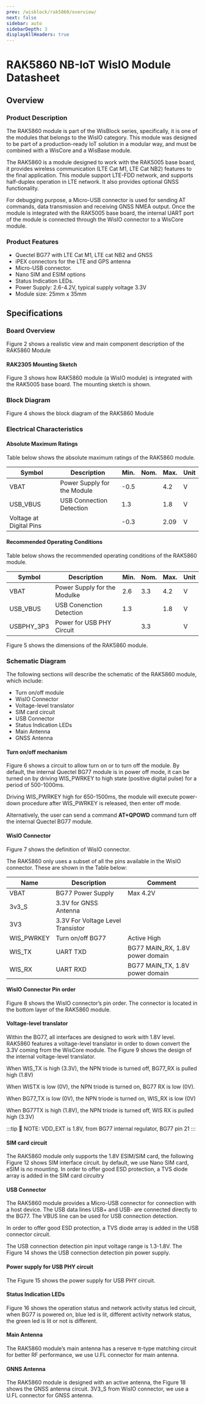 ```yaml
---
prev: /wisblock/rak5860/overview/
next: false
sidebar: auto
sidebarDepth: 3
displayAllHeaders: true
---
```

# RAK5860 NB-IoT WisIO Module Datasheet

<rk-img
  src="/assets/images/wisblock/rak5860/datasheet/rak5860.png"
  width="50%"
  caption="RAK5860 NB-IoT WisIO Module"
/>

## Overview
### Product Description

The RAK5860 module is part of the WisBlock series, specifically, it is one of the modules that belongs to the WisIO category. This module was designed to be part of a production-ready IoT solution in a modular way, and must be combined with a WisCore and a WisBase module. 

The RAK5860 is a module designed to work with the RAK5005 base board, it provides wireless communication (LTE Cat M1, LTE Cat NB2) features to the final application. This module support LTE-FDD network, and supports half-duplex operation in LTE network. It also provides optional GNSS functionality.

For debugging purpose, a Micro-USB connector is used for sending AT commands, data transmission and receiving GNSS NMEA output. Once the module is integrated with the RAK5005 base board, the internal UART port of the module is connected through the WisIO connector to a WisCore module.

### Product Features 

- Quectel BG77 with LTE Cat M1, LTE cat NB2 and GNSS
- iPEX connectors for the LTE and GPS antenna
- Micro-USB connector.
- Nano SIM and ESIM options
- Status Indication LEDs.
- Power Supply: 2.6-4.2V, typical supply voltage 3.3V
- Module size: 25mm x 35mm

## Specifications

### Board Overview

Figure 2 shows a realistic view and main component description of the RAK5860 Module

<rk-img
  src="/assets/images/wisblock/rak5860/datasheet/board-overview.png"
  width="75%"
  caption="RAK5860 Board Realistic View"
/>

#### RAK2305 Mounting Sketch

Figure 3 shows how RAK5860 module (a WisIO module) is integrated with the
RAK5005 base board. The mounting sketch is shown.

<rk-img
  src="/assets/images/wisblock/rak5860/datasheet/mounting-sketch.png"
  width="75%"
  caption="Mounting Sketch"
/>


### Block Diagram
Figure 4 shows the block diagram of the RAK5860 Module

<rk-img
  src="/assets/images/wisblock/rak5860/datasheet/block_diagram.png"
  width="75%"
  caption="RAK5860 Block Diagram"
/>

### Electrical Characteristics
#### Absolute Maximum Ratings

Table below shows the absolute maximum ratings of the RAK5860 module.

| **Symbol** | **Description** | **Min.** | **Nom.** | **Max.** | **Unit** | 
| ---- | ---- | ---- | ---- | ---- | ---- | 
| VBAT | Power Supply for the Module | -0.5 |  | 4.2 | V | 
| USB_VBUS | USB Connection Detection | 1.3 |  | 1.8 | V | 
| Voltage at Digital Pins |  | -0.3 |  | 2.09 | V | 


#### Recommended Operating Conditions

Table below shows the recommended operating conditions of the RAK5860 module.

| **Symbol** | **Description** | **Min.** | **Nom.** | **Max.** | **Unit** | 
| ---- | ---- | ---- | ---- | ---- | ---- | 
| VBAT | Power Supply for the Modulke | 2.6 | 3.3 | 4.2 | V | 
| USB_VBUS | USB Conenction Detection | 1.3 |  | 1.8 | V | 
| USBPHY_3P3 | Power for USB PHY Circuit |  | 3.3 |  | V | 

Figure 5 shows the dimensions of the RAK5860 module.

<rk-img
  src="/assets/images/wisblock/rak5860/datasheet/mechanical_dimensions.png"
  width="75%"
  caption="Mechanical Dimensions"
/>

### Schematic Diagram
The following sections will describe the schematic of the RAK5860 module, which include: 

- Turn on/off module
- WisIO Connector
- Voltage-level translator
- SIM card circuit
- USB Connector
- Status Indication LEDs
- Main Antenna
- GNSS Antenna

#### Turn on/off mechanism

Figure 6 shows a circuit to allow turn on or to turn off the module. By default, the internal Quectel BG77 module is in power off mode, it can be turned on by driving WIS_PWRKEY to high state (positive digital pulse) for a period of 500-1000ms. 

Driving WIS_PWRKEY high for 650-1500ms, the module will execute power-down procedure after WIS_PWRKEY is released, then enter off mode.  

Alternatively, the user can send a command **AT+QPOWD** command turn off the internal Quectel BG77 module.

<rk-img
  src="/assets/images/wisblock/rak5860/datasheet/turn-on-off.png"
  width="50%"
  caption="Turn On/Off Module Circuit"
/>

#### WisIO Connector

Figure 7 shows the definition of WisIO connector. 

<rk-img
  src="/assets/images/wisblock/rak5860/datasheet/wisio.png"
  width="75%"
  caption="WisIO Connector Pin Definition"
/>

The RAK5860 only uses a subset of all the pins available in the WisIO connector. These are shown in the Table below:

| **Name** | **Description** | **Comment** | 
| ---- | ---- | ---- | 
| VBAT | BG77 Power Supply | Max 4.2V | 
| 3v3_S | 3.3V for GNSS Antenna |  | 
| 3V3 | 3.3V For Voltage Level Transistor |  | 
| WIS_PWRKEY | Turn on/off BG77 | Active High | 
| WIS_TX | UART TXD | BG77 MAIN_RX, 1.8V power domain | 
| WIS_RX | UART RXD | BG77 MAIN_TX, 1.8V power domain | 


#### WisIO Connector Pin order

Figure 8 shows the WisIO connector’s pin order. The connector is located in the
bottom layer of the RAK5860 module.

<rk-img
  src="/assets/images/wisblock/rak5860/datasheet/pin_order.png"
  width="50%"
  caption="WisIO Connector Pin Order"
/>

#### Voltage-level translator

Within the BG77, all interfaces are designed to work with 1.8V level. RAK5860 features  a voltage-level translator in order to down convert the 3.3V coming from the WisCore module. The Figure 9 shows the design of the internal voltage-level translator.

<rk-img
  src="/assets/images/wisblock/rak5860/datasheet/voltage-level-translator.png"
  width="50%"
  caption="3.3V to 1.8V voltage-level translator"
/>

When WIS_TX is high (3.3V), the NPN triode is turned off, BG77_RX is pulled high (1.8V)

When WISTX is low (0V), the NPN triode is turned on, BG77 RX is low (0V).

<rk-img
  src="/assets/images/wisblock/rak5860/datasheet/voltage_level-translator-1.png"
  width="50%"
  caption="1.8V to 3.3V voltage-level translator"
/>

When BG77_TX is low (0V), the NPN triode is turned on, WIS_RX is low (0V)

When BG77TX is high (1.8V), the NPN triode is turned off, WIS RX is pulled high (3.3V)

:::tip 📝 NOTE:
VDD_EXT is 1.8V, from BG77 internal regulator, BG77 pin 21
:::

#### SIM card circuit

The RAK5860 module only supports the 1.8V ESIM/SIM card, the following Figure 12 shows SIM interface circuit. by default, we use Nano SIM card, eSIM is no mounting. In order to offer good ESD protection, a TVS diode array is added in the SIM card circuitry

<rk-img
  src="/assets/images/wisblock/rak5860/datasheet/sim_card.png"
  width="75%"
  caption="SIM Card Circuit"
/>

#### USB Connector

The RAK5860 module provides a Micro-USB connector for connection with a host device. The USB data lines USB+ and USB- are connected directly to the BG77. The VBUS line can be used for USB connection detection. 

In order to offer good ESD protection, a TVS diode array is added in the USB connector circuit.


<rk-img
  src="/assets/images/wisblock/rak5860/datasheet/usb_connector.png"
  width="50%"
  caption="USB Connector"
/>

The USB connection detection pin input voltage range is 1.3-1.8V. The Figure 14 shows the USB connection detection pin power supply. 


<rk-img
  src="/assets/images/wisblock/rak5860/datasheet/usb_connection_detection.png"
  width="50%"
  caption="USB connection detection pin power supply"
/>

#### Power supply for USB PHY circuit

The Figure 15 shows the power supply for USB PHY circuit.

<rk-img
  src="/assets/images/wisblock/rak5860/datasheet/usb_phy.png"
  width="50%"
  caption="Power supply for USB PHY circuit"
/>

#### Status Indication LEDs

Figure 16 shows the operation status and network activity status led circuit, when BG77 is powered on, blue led is lit, different activity network status, the green led is lit or not is different.

<rk-img
  src="/assets/images/wisblock/rak5860/datasheet/status_indication-led.png"
  width="75%"
  caption="Status indication LED circuit"
/>

#### Main Antenna

The RAK5860 module’s main antenna has a reserve π-type matching circuit for better RF performance, we use U.FL connector for main antenna.

<rk-img
  src="/assets/images/wisblock/rak5860/datasheet/main_antenna.png"
  width="50%"
  caption="Main Antenna Circuit"
/>

#### GNNS Antenna

The RAK5860 module is designed with an active antenna, the Figure 18 shows the GNSS antenna circuit. 3V3_S from WisIO connector, we use a U.FL connector for GNSS antenna.

<rk-img
  src="/assets/images/wisblock/rak5860/datasheet/gnss_antenna.png"
  width="50%"
  caption="GNSS Antenna circuit"
/>
